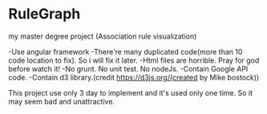 # RuleGraph
my master degree project (Association rule visualization)

-Use angular framework
-There're many duplicated code(more than 10 code location to fix). So i will fix it later.
-Html files are horrible. Pray for god before watch it!
-No grunt. No unit test. No nodeJs.
-Contain Google API code.
-Contain d3 library.(credit https://d3js.org/(created by Mike bostock))

This project use only 3 day to implement and it's used only one time. So it may seem bad and unattractive.
